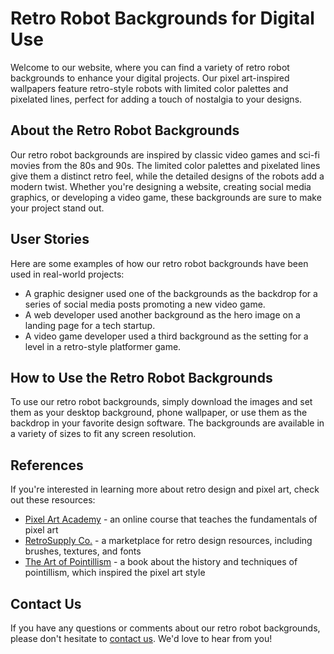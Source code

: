 <!--font:Poppins-->

# Retro Robot Backgrounds for Digital Use

Welcome to our website, where you can find a variety of retro robot backgrounds to enhance your digital projects. Our pixel art-inspired wallpapers feature retro-style robots with limited color palettes and pixelated lines, perfect for adding a touch of nostalgia to your designs.

## About the Retro Robot Backgrounds

Our retro robot backgrounds are inspired by classic video games and sci-fi movies from the 80s and 90s. The limited color palettes and pixelated lines give them a distinct retro feel, while the detailed designs of the robots add a modern twist. Whether you're designing a website, creating social media graphics, or developing a video game, these backgrounds are sure to make your project stand out.

## User Stories

Here are some examples of how our retro robot backgrounds have been used in real-world projects:

- A graphic designer used one of the backgrounds as the backdrop for a series of social media posts promoting a new video game.
- A web developer used another background as the hero image on a landing page for a tech startup.
- A video game developer used a third background as the setting for a level in a retro-style platformer game.

## How to Use the Retro Robot Backgrounds

To use our retro robot backgrounds, simply download the images and set them as your desktop background, phone wallpaper, or use them as the backdrop in your favorite design software. The backgrounds are available in a variety of sizes to fit any screen resolution.

## References

If you're interested in learning more about retro design and pixel art, check out these resources:

- [Pixel Art Academy](#) - an online course that teaches the fundamentals of pixel art
- [RetroSupply Co.](#) - a marketplace for retro design resources, including brushes, textures, and fonts
- [The Art of Pointillism](#) - a book about the history and techniques of pointillism, which inspired the pixel art style

## Contact Us

If you have any questions or comments about our retro robot backgrounds, please don't hesitate to [contact us](#). We'd love to hear from you!

<!--

Write me content for website with wallpaper which alt text is:

"A pixel art-inspired wallpaper featuring a retro-style robot, with a limited color palette and pixelated lines."

The name/title of the page should not be 1:1 copy of the alt text but rather a real content of the website which is using this wallpaper.

- Use markdown format 
- Start with heading
- Heading should be short and concise
- The content should look like a real website 
- The website should not be about the wallpaper, wallpaper is just a related background
- Heading should be contain work "wallpaper" or "background"
- Include real sections like references, contact, user stories, etc. use things relevant to the page purpose.
- Feel free to use structure like headings, bullets, numbering, blockquotes, paragraphs, horizontal lines, etc.
- You can use formatting like bold or _italic_
- You can include UTF-8 emojis
- Links should be only #hash anchors (and you can refer to the document itself)
- Do not include images


---


# Retro Robot Background for Your Creative Projects

Welcome to our website, where you can find the perfect retro robot background for your creative projects. Our pixel art-inspired wallpaper features a retro-style robot, with a limited color palette and pixelated lines. This unique design is perfect for adding a touch of nostalgia to your digital creations.

## About the Retro Robot Wallpaper

Our retro robot wallpaper is inspired by classic video games and sci-fi movies from the 80s and 90s. The limited color palette and pixelated lines give it a distinct retro feel, while the detailed design of the robot adds a modern twist. Whether you're designing a website, creating social media graphics, or making a video game, this wallpaper is sure to make your project stand out.

## User Stories

Here are some examples of how our retro robot background has been used in real-world projects:

- A graphic designer used the wallpaper as the background for a series of social media posts promoting a new video game.
- A web developer used the wallpaper as the hero image on a landing page for a tech startup.
- A video game developer used the wallpaper as the background for a level in a retro-style platformer game.

## How to Use the Retro Robot Wallpaper

To use our retro robot wallpaper, simply download the image and set it as your desktop background, phone wallpaper, or use it as the background in your favorite design software. The wallpaper is available in a variety of sizes to fit any screen resolution.

## References

If you're interested in learning more about retro design and pixel art, check out these resources:

- [Pixel Art Academy](#) - an online course that teaches the fundamentals of pixel art
- [RetroSupply Co.](#) - a marketplace for retro design resources, including brushes, textures, and fonts
- [The Art of Pointillism](#) - a book about the history and techniques of pointillism, which inspired the pixel art style

## Contact Us

If you have any questions or comments about our retro robot wallpaper, please don't hesitate to [contact us](#). We'd love to hear from you!


---


Heading is too long, rewrite whole content.


---


# Retro Robot Backgrounds for Your Creative Projects

Welcome to our website, where you can find the perfect retro robot background for your creative projects. Our pixel art-inspired wallpapers feature retro-style robots with limited color palettes and pixelated lines. These unique designs are perfect for adding a touch of nostalgia to your digital creations.

## About the Retro Robot Wallpapers

Our retro robot wallpapers are inspired by classic video games and sci-fi movies from the 80s and 90s. The limited color palettes and pixelated lines give them a distinct retro feel, while the detailed designs of the robots add a modern twist. Whether you're designing a website, creating social media graphics, or making a video game, these wallpapers are sure to make your project stand out.

## User Stories

Here are some examples of how our retro robot backgrounds have been used in real-world projects:

- A graphic designer used one of the wallpapers as the background for a series of social media posts promoting a new video game.
- A web developer used another wallpaper as the hero image on a landing page for a tech startup.
- A video game developer used a third wallpaper as the background for a level in a retro-style platformer game.

## How to Use the Retro Robot Wallpapers

To use our retro robot wallpapers, simply download the images and set them as your desktop background, phone wallpaper, or use them as the background in your favorite design software. The wallpapers are available in a variety of sizes to fit any screen resolution.

## References

If you're interested in learning more about retro design and pixel art, check out these resources:

- [Pixel Art Academy](#) - an online course that teaches the fundamentals of pixel art
- [RetroSupply Co.](#) - a marketplace for retro design resources, including brushes, textures, and fonts
- [The Art of Pointillism](#) - a book about the history and techniques of pointillism, which inspired the pixel art style

## Contact Us

If you have any questions or comments about our retro robot backgrounds, please don't hesitate to [contact us](#). We'd love to hear from you!


---


Heading is too long, rewrite whole content.


---


# Retro Robot Backgrounds for Your Creative Projects

Welcome to our website, where you can find a collection of retro robot backgrounds for your creative projects. Our pixel art-inspired wallpapers feature retro-style robots with limited color palettes and pixelated lines. These unique designs are perfect for adding a touch of nostalgia to your digital creations.

## About the Retro Robot Backgrounds

Our retro robot backgrounds are inspired by classic video games and sci-fi movies from the 80s and 90s. The limited color palettes and pixelated lines give them a distinct retro feel, while the detailed designs of the robots add a modern twist. Whether you're designing a website, creating social media graphics, or making a video game, these backgrounds are sure to make your project stand out.

## User Stories

Here are some examples of how our retro robot backgrounds have been used in real-world projects:

- A graphic designer used one of the backgrounds as the backdrop for a series of social media posts promoting a new video game.
- A web developer used another background as the hero image on a landing page for a tech startup.
- A video game developer used a third background as the setting for a level in a retro-style platformer game.

## How to Use the Retro Robot Backgrounds

To use our retro robot backgrounds, simply download the images and set them as your desktop background, phone wallpaper, or use them as the backdrop in your favorite design software. The backgrounds are available in a variety of sizes to fit any screen resolution.

## References

If you're interested in learning more about retro design and pixel art, check out these resources:

- [Pixel Art Academy](#) - an online course that teaches the fundamentals of pixel art
- [RetroSupply Co.](#) - a marketplace for retro design resources, including brushes, textures, and fonts
- [The Art of Pointillism](#) - a book about the history and techniques of pointillism, which inspired the pixel art style

## Contact Us

If you have any questions or comments about our retro robot backgrounds, please don't hesitate to [contact us](#). We'd love to hear from you!


---


Heading is too long, rewrite whole content.


---


# Retro Robot Backgrounds for Your Digital Projects

Welcome to our website, where you can find a variety of retro robot backgrounds to enhance your digital projects. Our pixel art-inspired wallpapers feature retro-style robots with limited color palettes and pixelated lines, perfect for adding a touch of nostalgia to your designs.

## About the Retro Robot Backgrounds

Our retro robot backgrounds are inspired by classic video games and sci-fi movies from the 80s and 90s. The limited color palettes and pixelated lines give them a distinct retro feel, while the detailed designs of the robots add a modern twist. Whether you're designing a website, creating social media graphics, or developing a video game, these backgrounds are sure to make your project stand out.

## User Stories

Here are some examples of how our retro robot backgrounds have been used in real-world projects:

- A graphic designer used one of the backgrounds as the backdrop for a series of social media posts promoting a new video game.
- A web developer used another background as the hero image on a landing page for a tech startup.
- A video game developer used a third background as the setting for a level in a retro-style platformer game.

## How to Use the Retro Robot Backgrounds

To use our retro robot backgrounds, simply download the images and set them as your desktop background, phone wallpaper, or use them as the backdrop in your favorite design software. The backgrounds are available in a variety of sizes to fit any screen resolution.

## References

If you're interested in learning more about retro design and pixel art, check out these resources:

- [Pixel Art Academy](#) - an online course that teaches the fundamentals of pixel art
- [RetroSupply Co.](#) - a marketplace for retro design resources, including brushes, textures, and fonts
- [The Art of Pointillism](#) - a book about the history and techniques of pointillism, which inspired the pixel art style

## Contact Us

If you have any questions or comments about our retro robot backgrounds, please don't hesitate to [contact us](#). We'd love to hear from you!


---


Write me a Google font which is best fitting for the website.

Pick from the list:
- Raleway
- Lobster
- Open Sans
- Inter
- Playfair Display
- Dancing Script
- Poppins
- Orbitron
- Roboto
- Montserrat
- IBM Plex Sans
- Futura
- Exo 2
- Great Vibes
- Barlow Condensed
- Lato
- Alegreya


Write just the font name nothing else.


---


Poppins

-->
